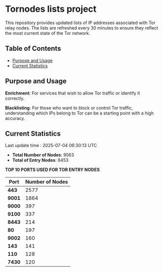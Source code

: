 # Tornodes lists project

This repository provides updated lists of IP addresses associated with Tor relay nodes. The lists are refreshed every 30 minutes to ensure they reflect the most current state of the Tor network.

## Table of Contents

- [Purpose and Usage](#purpose-and-usage)
- [Current Statistics](#current-statistics)


## Purpose and Usage

**Enrichment**: For services that wish to allow Tor traffic or identify it correctly.

**Blacklisting**: For those who want to block or control Tor traffic, understanding which IPs belong to Tor can be a starting point with a high accuracy.

## Current Statistics

Last update time : 2025-07-04 06:30:13 UTC

- **Total Number of Nodes**: 9563
- **Total of Entry Nodes**: 8453

**TOP 10 PORTS USED FOR TOR ENTRY NODES**

| **Port** | **Number of Nodes** |
|------|-----------------|
| **443**   | 2577  |
| **9001**   | 1864  |
| **9000**   | 397  |
| **9100**   | 337  |
| **8443**   | 214  |
| **80**   | 197  |
| **9002**   | 160  |
| **143**   | 141  |
| **110**   | 128  |
| **7430**   | 120  |

